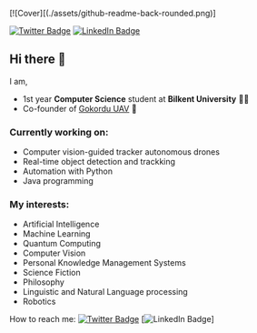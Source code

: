 
[![Cover][(./assets/github-readme-back-rounded.png)]

[![Twitter Badge](https://img.shields.io/badge/Twitter-Profile-informational?style=flat&logo=twitter&logoColor=white&color=1CA2F1)](https://twitter.com/alpsencerozturk)
[![LinkedIn Badge](https://img.shields.io/badge/LinkedIn-Profile-informational?style=flat&logo=linkedin&logoColor=white&color=0D76A8)](https://www.linkedin.com/in/yavuzalpsencerozturk)
## Hi there 👋
I am,
- 1st year **Computer Science** student at **Bilkent University** 👨‍💻
- Co-founder of [Gokordu UAV](gokordu.tech) 🚁

### Currently working on:
- Computer vision-guided tracker autonomous drones
- Real-time object detection and trackking
- Automation with Python
- Java programming

### My interests:
- Artificial Intelligence
- Machine Learning
- Quantum Computing
- Computer Vision
- Personal Knowledge Management Systems
- Science Fiction
- Philosophy
- Linguistic and Natural Language processing
- Robotics

How to reach me:
[![Twitter Badge](https://img.shields.io/badge/Twitter-Profile-informational?style=flat&logo=twitter&logoColor=white&color=1CA2F1)](https://twitter.com/alpsencerozturk)
[![LinkedIn Badge](https://img.shields.io/badge/LinkedIn-Profile-informational?style=flat&logo=linkedin&logoColor=white&color=0D76A8)]



<!--
**alpsencer/alpsencer** is a ✨ _special_ ✨ repository because its `README.md` (this file) appears on your GitHub profile.



Here are some ideas to get you started:

- 🔭 I’m currently working on ...
- 🌱 I’m currently learning ...
- 👯 I’m looking to collaborate on ...
- 🤔 I’m looking for help with ...
- 💬 Ask me about ...
- 📫 How to reach me: ...
- 😄 Pronouns: ...
- ⚡ Fun fact: ...
-->
